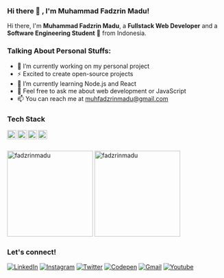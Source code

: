 ### Hi there 👋 , I'm Muhammad Fadzrin Madu!
    
Hi there, I'm **Muhammad Fadzrin Madu**, a **Fullstack Web Developer** and a **Software Engineering Student** 🚀 from Indonesia.

### Talking About Personal Stuffs:
  - 🔭 I’m currently working on my personal project 
  - ⚡ Excited to create open-source projects
  - 🌱 I’m currently learning Node.js and React
  - 💬 Feel free to ask me about web development or JavaScript
  - 📫 You can reach me at <a href="mailto:muhfadzrinmadu@gmail.com">muhfadzrinmadu@gmail.com</a>

### Tech Stack
<p>
    <a href="#">
        <img align="left" alt="JavaScript" title="JavaScript" width="21px" src="https://upload.wikimedia.org/wikipedia/commons/9/99/Unofficial_JavaScript_logo_2.svg" />
    </a>
    <a href="https://nodejs.org/">
        <img align="left" alt="NodeJS" title="NodeJS" width="21px" src="https://seeklogo.com/images/N/nodejs-logo-FBE122E377-seeklogo.com.png" />
    </a>
    <a href="https://reactjs.org/">
        <img align="left" alt="React" title="React" width="21px" src="https://cdn.worldvectorlogo.com/logos/react-2.svg" />
    </a>
    <a href="https://hapi.dev/">
        <img align="left" alt="Hapi" title="Hapi (NodeJS HTTP Framework)" width="21px" src="https://avatars.githubusercontent.com/u/3774533?s=200&v=4" />
    </a>
</p>

<br /> 
<br />
  
<p>
    <img src="https://github-readme-stats.vercel.app/api?username=fadzrinmadu&show_icons=true&include_all_commits=true&count_private=true" alt="fadzrinmadu" height="200" />
    <img src="https://github-readme-stats.vercel.app/api/top-langs/?username=fadzrinmadu&layout=compact&langs_count=10" alt="fadzrinmadu" height="200" />
</p>

### Let's connect!

[![LinkedIn](https://img.shields.io/badge/LinkedIn-0A66C2?style=for-the-badge&logo=linkedin&logoColor=white)](https://www.linkedin.com/in/fadzrinmadu)
[![Instagram](https://img.shields.io/badge/Instagram-E4405F?style=for-the-badge&logo=instagram&logoColor=white)](https://instagram.com/fadzrinmadu)
[![Twitter](https://img.shields.io/badge/Twitter-1DA1F2?style=for-the-badge&logo=twitter&logoColor=white)](https://twitter.com/fadzrinmadu)
[![Codepen](https://img.shields.io/badge/Codepen-000000?style=for-the-badge&logo=codepen&logoColor=white)](https://codepen.io/fadzrinmadu)
[![Gmail](https://img.shields.io/badge/Gmail-EA4335?style=for-the-badge&logo=gmail&logoColor=white)](mailto:muhfadzrinmadu@gmail.com?subject=github_message)
[![Youtube](https://img.shields.io/badge/YouTube-FF0000?style=for-the-badge&logo=youtube&logoColor=white)](https://www.youtube.com/channel/UCETxK4cc6bzBj6wE1YhrC-g?sub_confirmation=1)

<!--
**fadzrinmadu/fadzrinmadu** is a ✨ _special_ ✨ repository because its `README.md` (this file) appears on your GitHub profile.

Here are some ideas to get you started:

- 🔭 I’m currently working on ...
- 🌱 I’m currently learning ...
- 👯 I’m looking to collaborate on ...
- 🤔 I’m looking for help with ...
- 💬 Ask me about ...
- 📫 How to reach me: ...
- 😄 Pronouns: ...
- ⚡ Fun fact: ...
-->

